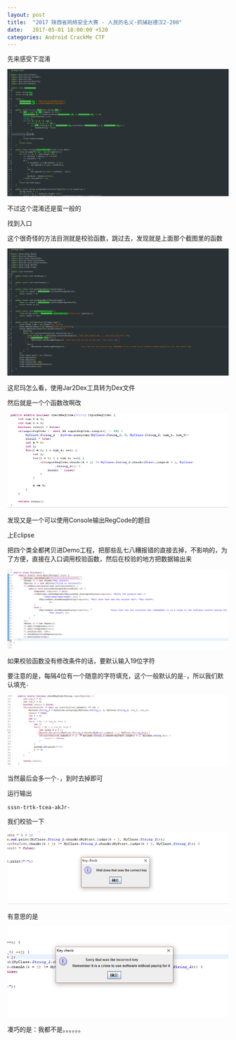 ```yaml
---
layout: post
title:  "2017 陕西省网络安全大赛 - 人民的名义-抓捕赵德汉2-200"
date:   2017-05-01 18:00:00 +520
categories: Android CrackMe CTF 
---
```


先来感受下混淆

![1.png](/assets/resources/43DC5F0EBCE7E9A15E5D4B0AE05BA517.png)

不过这个混淆还是蛮一般的

找到入口

这个很奇怪的方法目测就是校验函数，跳过去，发现就是上面那个截图里的函数

![2.png](/assets/resources/E363E7F113A8FD518C30B50C24154402.png)

这尼玛怎么看，使用Jar2Dex工具转为Dex文件

然后就是一个个函数改啊改

![3.png](/assets/resources/78FF1B49A127AE6AC18F9403802DBB25.png)

发现又是一个可以使用Console输出RegCode的题目

上Eclipse

把四个类全都拷贝进Demo工程，把那些乱七八糟报错的直接去掉，不影响的，为了方便，直接在入口调用校验函数，然后在校验的地方把数据输出来

![4.png](/assets/resources/58F94741A197562EB9943D409A36BBF3.png)

如果校验函数没有修改条件的话，要默认输入19位字符

要注意的是，每隔4位有一个随意的字符填充，这个一般默认的是`-`，所以我们默认填充`-`

![5.png](/assets/resources/0712644673D61679C801C643D1CA3823.png)

当然最后会多一个`-`，到时去掉即可

运行输出
```
sssn-trtk-tcea-akJr-
```

我们校验一下

![6.png](/assets/resources/540582EEBE09FF3EF95688B1CB27E9F7.png)

有意思的是

![7.png](/assets/resources/F0F3D6E75EAC359ADA1BB2D98DE34BCA.png)

凑巧的是：我都不是。。。。。。

